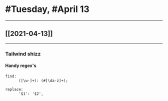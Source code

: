 # #Tuesday, #April 13
---

## [[2021-04-13]]

---


### Tailwind shizz

#### Handy regex's



```
find:
      ([\w-]+): (#[\da-z]+);
	  
replace:
      '$1': '$2',
```





